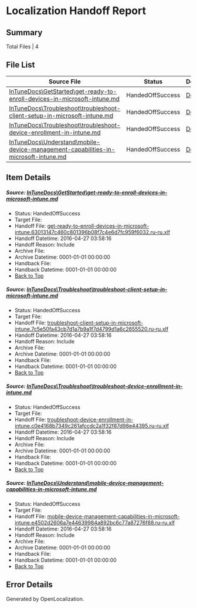# <a name='report-top'></a> Localization Handoff Report

## Summary
 Total Files | 4

## File List
 Source File | Status | Details 
 ----------- | ------ | ------- 
 [InTuneDocs\GetStarted\get-ready-to-enroll-devices-in-microsoft-intune.md](https://github.com/Microsoft/IntuneDocs-pr/blob/47994c79c939cd16ddc035105ea11a25416236b7/InTuneDocs/GetStarted/get-ready-to-enroll-devices-in-microsoft-intune.md) | HandedOffSuccess | [Details](#eb42c97b3d526fa67177ce2138879926933f7fbf491)
 [InTuneDocs\Troubleshoot\troubleshoot-client-setup-in-microsoft-intune.md](https://github.com/Microsoft/IntuneDocs-pr/blob/47994c79c939cd16ddc035105ea11a25416236b7/InTuneDocs/Troubleshoot/troubleshoot-client-setup-in-microsoft-intune.md) | HandedOffSuccess | [Details](#664e710a8d1c8ffeff8a40d70ed8e2ab0391b7431100)
 [InTuneDocs\Troubleshoot\troubleshoot-device-enrollment-in-intune.md](https://github.com/Microsoft/IntuneDocs-pr/blob/47994c79c939cd16ddc035105ea11a25416236b7/InTuneDocs/Troubleshoot/troubleshoot-device-enrollment-in-intune.md) | HandedOffSuccess | [Details](#aa95c8aa8dbf96b6209d6c9af7fb99098f3562791102)
 [InTuneDocs\Understand\mobile-device-management-capabilities-in-microsoft-intune.md](https://github.com/Microsoft/IntuneDocs-pr/blob/47994c79c939cd16ddc035105ea11a25416236b7/InTuneDocs/Understand/mobile-device-management-capabilities-in-microsoft-intune.md) | HandedOffSuccess | [Details](#bed5bc859af10502d101c4802839ddb4e0aaf1c61198)

## Item Details
##### <a name='eb42c97b3d526fa67177ce2138879926933f7fbf491'></a> Source: [InTuneDocs\GetStarted\get-ready-to-enroll-devices-in-microsoft-intune.md](https://github.com/Microsoft/IntuneDocs-pr/blob/47994c79c939cd16ddc035105ea11a25416236b7/InTuneDocs/GetStarted/get-ready-to-enroll-devices-in-microsoft-intune.md)
* Status: HandedOffSuccess
* Target File: 
* Handoff File: [get-ready-to-enroll-devices-in-microsoft-intune.63013147c460c801396b08f7c4e6d7fc959f6032.ru-ru.xlf](https://github.com/Microsoft/EM.handoff/blob/2e9b9102a0d89c0e4f110967d8fec30321fb7716/ol-handoff/Microsoft/IntuneDocs-pr.ru-ru/master/get-ready-to-enroll-devices-in-microsoft-intune.63013147c460c801396b08f7c4e6d7fc959f6032.ru-ru.xlf)
* Handoff Datetime: 2016-04-27 03:58:16
* Handoff Reason: Include
* Archive File: 
* Archive Datetime: 0001-01-01 00:00:00
* Handback File: 
* Handback Datetime: 0001-01-01 00:00:00
* [Back to Top](#report-top)

##### <a name='664e710a8d1c8ffeff8a40d70ed8e2ab0391b7431100'></a> Source: [InTuneDocs\Troubleshoot\troubleshoot-client-setup-in-microsoft-intune.md](https://github.com/Microsoft/IntuneDocs-pr/blob/47994c79c939cd16ddc035105ea11a25416236b7/InTuneDocs/Troubleshoot/troubleshoot-client-setup-in-microsoft-intune.md)
* Status: HandedOffSuccess
* Target File: 
* Handoff File: [troubleshoot-client-setup-in-microsoft-intune.7c5e50fa43cb7d1a7b9a1f7d4799d1a6c2655520.ru-ru.xlf](https://github.com/Microsoft/EM.handoff/blob/2e9b9102a0d89c0e4f110967d8fec30321fb7716/ol-handoff/Microsoft/IntuneDocs-pr.ru-ru/master/troubleshoot-client-setup-in-microsoft-intune.7c5e50fa43cb7d1a7b9a1f7d4799d1a6c2655520.ru-ru.xlf)
* Handoff Datetime: 2016-04-27 03:58:16
* Handoff Reason: Include
* Archive File: 
* Archive Datetime: 0001-01-01 00:00:00
* Handback File: 
* Handback Datetime: 0001-01-01 00:00:00
* [Back to Top](#report-top)

##### <a name='aa95c8aa8dbf96b6209d6c9af7fb99098f3562791102'></a> Source: [InTuneDocs\Troubleshoot\troubleshoot-device-enrollment-in-intune.md](https://github.com/Microsoft/IntuneDocs-pr/blob/47994c79c939cd16ddc035105ea11a25416236b7/InTuneDocs/Troubleshoot/troubleshoot-device-enrollment-in-intune.md)
* Status: HandedOffSuccess
* Target File: 
* Handoff File: [troubleshoot-device-enrollment-in-intune.c0e4168b7349c261afccdc2a1f32f87d98e44395.ru-ru.xlf](https://github.com/Microsoft/EM.handoff/blob/2e9b9102a0d89c0e4f110967d8fec30321fb7716/ol-handoff/Microsoft/IntuneDocs-pr.ru-ru/master/troubleshoot-device-enrollment-in-intune.c0e4168b7349c261afccdc2a1f32f87d98e44395.ru-ru.xlf)
* Handoff Datetime: 2016-04-27 03:58:16
* Handoff Reason: Include
* Archive File: 
* Archive Datetime: 0001-01-01 00:00:00
* Handback File: 
* Handback Datetime: 0001-01-01 00:00:00
* [Back to Top](#report-top)

##### <a name='bed5bc859af10502d101c4802839ddb4e0aaf1c61198'></a> Source: [InTuneDocs\Understand\mobile-device-management-capabilities-in-microsoft-intune.md](https://github.com/Microsoft/IntuneDocs-pr/blob/47994c79c939cd16ddc035105ea11a25416236b7/InTuneDocs/Understand/mobile-device-management-capabilities-in-microsoft-intune.md)
* Status: HandedOffSuccess
* Target File: 
* Handoff File: [mobile-device-management-capabilities-in-microsoft-intune.e4502d2606a7e44639984a892bc6c77a87276f88.ru-ru.xlf](https://github.com/Microsoft/EM.handoff/blob/2e9b9102a0d89c0e4f110967d8fec30321fb7716/ol-handoff/Microsoft/IntuneDocs-pr.ru-ru/master/mobile-device-management-capabilities-in-microsoft-intune.e4502d2606a7e44639984a892bc6c77a87276f88.ru-ru.xlf)
* Handoff Datetime: 2016-04-27 03:58:16
* Handoff Reason: Include
* Archive File: 
* Archive Datetime: 0001-01-01 00:00:00
* Handback File: 
* Handback Datetime: 0001-01-01 00:00:00
* [Back to Top](#report-top)


## Error Details

Generated by OpenLocalization.
